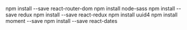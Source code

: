 
npm install --save react-router-dom
npm install node-sass
npm install --save redux
npm install --save react-redux
npm install uuid4
npm install moment --save
npm install --save react-dates